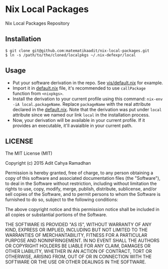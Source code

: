 # Nix Local Packages

Nix Local Packages Repository

## Installation

    $ git clone git@github.com:matematikaadit/nix-local-packages.git
    $ ln -s /path/to/the/cloned/localpkgs ~/.nix-defexpr/local

## Usage

- Put your software derivation in the repo. See [vis/default.nix](vis/default.nix) for
  example.
- Import it in [default.nix](default.nix) file, it's recommended to use `callPackage`
  function from `<nixpkgs>`.
- Install the derivation to your current profile using this command: `nix-env
  -iA local.packageName`.  Replace `packageName` with the real attribute
  declared in the [default.nix](default.nix). Note that the derivation was put under
  `local` attribute since we named our link `local` in the installation
  process.
- Now, your derivation will be available in your current profile. If it
  provides an executable, it'll avaialble in your current path.

## LICENSE

The MIT License (MIT)

Copyright (c) 2015 Adit Cahya Ramadhan

Permission is hereby granted, free of charge, to any person obtaining a copy of
this software and associated documentation files (the "Software"), to deal in
the Software without restriction, including without limitation the rights to
use, copy, modify, merge, publish, distribute, sublicense, and/or sell copies
of the Software, and to permit persons to whom the Software is furnished to do
so, subject to the following conditions:

The above copyright notice and this permission notice shall be included in all
copies or substantial portions of the Software.

THE SOFTWARE IS PROVIDED "AS IS", WITHOUT WARRANTY OF ANY KIND, EXPRESS OR
IMPLIED, INCLUDING BUT NOT LIMITED TO THE WARRANTIES OF MERCHANTABILITY,
FITNESS FOR A PARTICULAR PURPOSE AND NONINFRINGEMENT. IN NO EVENT SHALL THE
AUTHORS OR COPYRIGHT HOLDERS BE LIABLE FOR ANY CLAIM, DAMAGES OR OTHER
LIABILITY, WHETHER IN AN ACTION OF CONTRACT, TORT OR OTHERWISE, ARISING FROM,
OUT OF OR IN CONNECTION WITH THE SOFTWARE OR THE USE OR OTHER DEALINGS IN THE
SOFTWARE.

<!--
vim:ft=markdown:sw=4:sts=4:ai:et:bs=indent,eol,start:
-->
